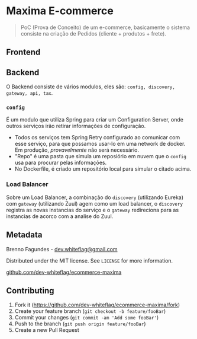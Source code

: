 
# Maxima E-commerce

> PoC (Prova de Conceito) de um e-commerce, basicamente o sistema consiste na criação de Pedidos (cliente + produtos + frete).

## Frontend

## Backend

O Backend consiste de vários modulos, eles são: ``config, discovery, gateway, api, tax``.

### ``config``

É um modulo que utiliza Spring para criar um Configuration Server, onde outros serviços irão retirar informações de configuração.

- Todos os serviços tem Spring Retry configurado ao comunicar com esse serviço, para que possamos usar-lo em uma network de docker. Em produção, _provavelmente_ não será necessário.
- "Repo" é uma pasta que simula um reposiório em nuvem que o ``config`` usa para procurar pelas informações.
- No Dockerfile, é criado um repositório local para simular o citado acima.

### Load Balancer

Sobre um Load Balancer, a combinação do ``discovery`` (utilizando Eureka) com ``gateway`` (utilizando Zuul) agem como um load balancer, o ``discovery`` registra as novas instancias do serviço e o ``gateway`` redireciona para as instancias de acorco com a analise do Zuul.

## Metadata

Brenno Fagundes - dev.whiteflag@gmail.com

Distributed under the MIT license. See ``LICENSE`` for more information.

[github.com/dev-whiteflag/ecommerce-maxima](https://github.com/dev-whiteflag/ecommerce-maxima)

## Contributing

1. Fork it (<https://github.com/dev-whiteflag/ecommerce-maxima/fork>)
2. Create your feature branch (`git checkout -b feature/fooBar`)
3. Commit your changes (`git commit -am 'Add some fooBar'`)
4. Push to the branch (`git push origin feature/fooBar`)
5. Create a new Pull Request

